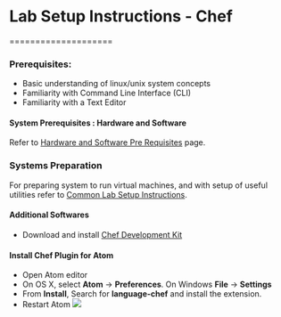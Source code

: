 # Lab Setup Instructions - Chef
====================

### Prerequisites:
* Basic understanding of linux/unix system concepts
* Familiarity with Command Line Interface (CLI)
* Familiarity with a Text Editor


#### System Prerequisites : Hardware and Software

Refer to [Hardware and Software Pre Requisites](common/software_requirements.md) page.


### Systems Preparation
For preparing system to run virtual machines, and with setup of useful utilities refer to [Common Lab Setup Instructions](https://github.com/schoolofdevops/lab-setup/blob/master/common/common-lab-setup-instructions.md).  


#### Additional Softwares

* Download and install [Chef Development Kit](https://downloads.getchef.com/chef-dk/)

#### Install Chef Plugin for Atom
* Open Atom editor
* On OS X, select **Atom** -> **Preferences**. On Windows **File** -> **Settings**
* From **Install**, Search for **language-chef** and install the extension.  
* Restart Atom
![](/images/lan-chef.png)
